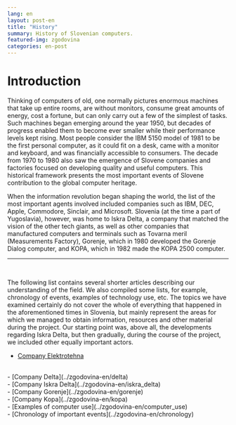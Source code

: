 ```yaml
---
lang: en 
layout: post-en
title: "History"
summary: History of Slovenian computers.
featured-img: zgodovina
categories: en-post
---
```



# Introduction

Thinking of computers of old, one normally pictures enormous machines that take up entire
rooms, are without monitors, consume great amounts of energy, cost a fortune, but can only
carry out a few of the simplest of tasks. Such machines began emerging around the year 1950,
but decades of progress enabled them to become ever smaller while their performance levels
kept rising. Most people consider the IBM 5150 model of 1981 to be the first personal
computer, as it could fit on a desk, came with a monitor and keyboard, and was financially
accessible to consumers. The decade from 1970 to 1980 also saw the emergence of Slovene
companies and factories focused on developing quality and useful computers. This historical
framework presents the most important events of Slovene contribution to the global computer
heritage.

When the information revolution began shaping the world, the list of the most important
agents involved included companies such as IBM, DEC, Apple, Commodore, Sinclair, and
Microsoft. Slovenia (at the time a part of Yugoslavia), however, was home to Iskra Delta, a
company that matched the vision of the other tech giants, as well as other companies that
manufactured computers and terminals such as Tovarna meril (Measurements Factory),
Gorenje, which in 1980 developed the Gorenje Dialog computer, and KOPA, which in 1982
made the KOPA 2500 computer. 

-----
<br>

The following list contains several shorter articles describing our understanding of the field. We also compiled some lists, for example, chronology of events, examples of technology use, etc. The topics we have examined certainly do not cover the whole of everything that happened in the aforementioned times in Slovenia, but mainly represent the areas for which we managed to obtain information, resources and other material during the project. Our starting point was, above all, the developments regarding Iskra Delta, but then gradually, during the course of the project, we included other equally important actors.


 - [Company Elektrotehna](../zgodovina-en/elektrotehna)
<br>
 - [Company Delta](../zgodovina-en/delta)
<br>
 - [Company Iskra Delta](../zgodovina-en/iskra_delta)
<br>
 - [Company Gorenje](../zgodovina-en/gorenje)
<br>
 - [Company Kopa](../zgodovina-en/kopa)
<br>
 - [Examples of computer use](../zgodovina-en/computer_use)
<br>
 - [Chronology of important events](../zgodovina-en/chronology)
